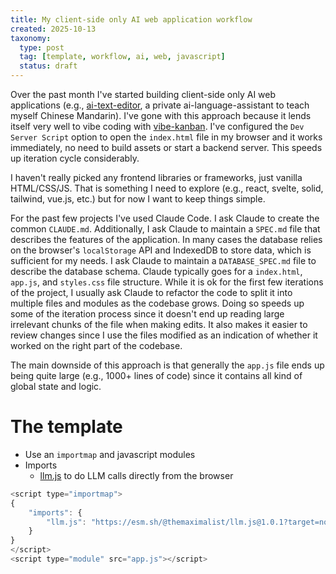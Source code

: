 ```yaml
---
title: My client-side only AI web application workflow
created: 2025-10-13
taxonomy:
  type: post
  tag: [template, workflow, ai, web, javascript]
  status: draft
---
```


Over the past month I've started building client-side only AI web applications (e.g., [ai-text-editor](https://github.com/TomzxCode/ai-text-editor), a private ai-language-assistant to teach myself Chinese Mandarin).
I've gone with this approach because it lends itself very well to vibe coding with [vibe-kanban](https://www.vibekanban.com/).
I've configured the `Dev Server Script` option to open the `index.html` file in my browser and it works immediately, no need to build assets or start a backend server.
This speeds up iteration cycle considerably.

I haven't really picked any frontend libraries or frameworks, just vanilla HTML/CSS/JS.
That is something I need to explore (e.g., react, svelte, solid, tailwind, vue.js, etc.) but for now I want to keep things simple.

For the past few projects I've used Claude Code.
I ask Claude to create the common `CLAUDE.md`.
Additionally, I ask Claude to maintain a `SPEC.md` file that describes the features of the application.
In many cases the database relies on the browser's `localStorage` API and IndexedDB to store data, which is sufficient for my needs.
I ask Claude to maintain a `DATABASE_SPEC.md` file to describe the database schema.
Claude typically goes for a `index.html`, `app.js`, and `styles.css` file structure.
While it is ok for the first few iterations of the project, I usually ask Claude to refactor the code to split it into multiple files and modules as the codebase grows.
Doing so speeds up some of the iteration process since it doesn't end up reading large irrelevant chunks of the file when making edits.
It also makes it easier to review changes since I use the files modified as an indication of whether it worked on the right part of the codebase.

The main downside of this approach is that generally the `app.js` file ends up being quite large (e.g., 1000+ lines of code) since it contains all kind of global state and logic.

# The template

* Use an `importmap` and javascript modules
* Imports
	* [llm.js](https://github.com/themaximalist/llm.js) to do LLM calls directly from the browser

```javascript
<script type="importmap">
{
    "imports": {
        "llm.js": "https://esm.sh/@themaximalist/llm.js@1.0.1?target=node",
    }
}
</script>
<script type="module" src="app.js"></script>
```
